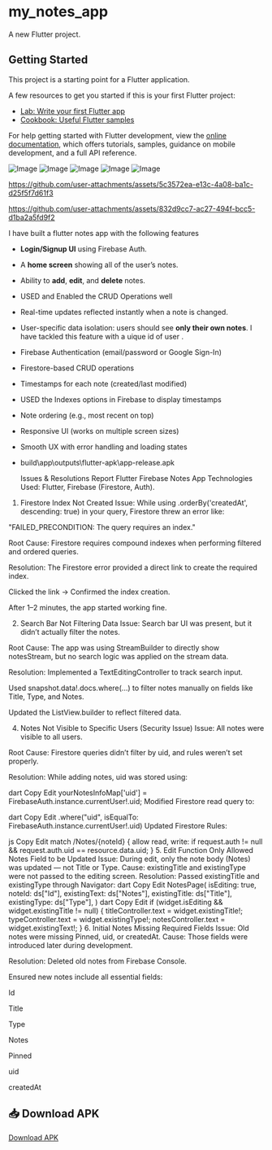 # my_notes_app

A new Flutter project.

## Getting Started

This project is a starting point for a Flutter application.

A few resources to get you started if this is your first Flutter project:

- [Lab: Write your first Flutter app](https://docs.flutter.dev/get-started/codelab)
- [Cookbook: Useful Flutter samples](https://docs.flutter.dev/cookbook)

For help getting started with Flutter development, view the
[online documentation](https://docs.flutter.dev/), which offers tutorials,
samples, guidance on mobile development, and a full API reference.

![Image](https://github.com/user-attachments/assets/f2833cf4-b48a-43f1-9c32-5dcd0a98e415)
![Image](https://github.com/user-attachments/assets/3d107bfb-e927-47e6-83c8-4e4061aff6d2)
![Image](https://github.com/user-attachments/assets/3518d2fa-ef92-422a-ba22-683907154d21)
![Image](https://github.com/user-attachments/assets/371da4a2-e8a4-42f1-876b-029bef221beb)
![Image](https://github.com/user-attachments/assets/e1086c13-5834-43dd-9848-4703ac04c886)

https://github.com/user-attachments/assets/5c3572ea-e13c-4a08-ba1c-d25f5f7d61f3

https://github.com/user-attachments/assets/832d9cc7-ac27-494f-bcc5-d1ba2a5fd9f2

I have built a flutter notes app with the following features 

- **Login/Signup UI** using Firebase Auth.
- A **home screen** showing all of the user’s notes.
- Ability to **add**, **edit**, and **delete** notes.
- USED and Enabled the CRUD Operations well 
- Real-time updates reflected instantly when a note is changed.
  
- User-specific data isolation: users should see **only their own notes**. I have tackled this feature with a uique id of user .


- Firebase Authentication (email/password or Google Sign-In)
- Firestore-based CRUD operations
- Timestamps for each note (created/last modified)
- USED the Indexes options in Firebase to display timestamps 
- Note ordering (e.g., most recent on top)
- Responsive UI (works on multiple screen sizes)
- Smooth UX with error handling and loading states

- build\app\outputs\flutter-apk\app-release.apk

  Issues & Resolutions Report
 Flutter Firebase Notes App
Technologies Used: Flutter, Firebase (Firestore, Auth).
1. Firestore Index Not Created
Issue:
While using .orderBy('createdAt', descending: true) in your query, Firestore threw an error like:

"FAILED_PRECONDITION: The query requires an index."

Root Cause:
Firestore requires compound indexes when performing filtered and ordered queries.

Resolution:
The Firestore error provided a direct link to create the required index.

Clicked the link → Confirmed the index creation.

After 1–2 minutes, the app started working fine.

2. Search Bar Not Filtering Data
Issue:
Search bar UI was present, but it didn’t actually filter the notes.

Root Cause:
The app was using StreamBuilder to directly show notesStream, but no search logic was applied on the stream data.

Resolution:
Implemented a TextEditingController to track search input.

Used snapshot.data!.docs.where(...) to filter notes manually on fields like Title, Type, and Notes.

Updated the ListView.builder to reflect filtered data.

4. Notes Not Visible to Specific Users (Security Issue)
Issue:
All notes were visible to all users.

Root Cause:
Firestore queries didn’t filter by uid, and rules weren’t set properly.

Resolution:
While adding notes, uid was stored using:

dart
Copy
Edit
yourNotesInfoMap['uid'] = FirebaseAuth.instance.currentUser!.uid;
Modified Firestore read query to:

dart
Copy
Edit
.where("uid", isEqualTo: FirebaseAuth.instance.currentUser!.uid)
Updated Firestore Rules:

js
Copy
Edit
match /Notes/{noteId} {
  allow read, write: if request.auth != null && request.auth.uid == resource.data.uid;
}
5. Edit Function Only Allowed Notes Field to be Updated
Issue:
During edit, only the note body (Notes) was updated — not Title or Type.
Cause:
existingTitle and existingType were not passed to the editing screen.
Resolution:
Passed existingTitle and existingType through Navigator:
dart
Copy
Edit
NotesPage(
  isEditing: true,
  noteId: ds["Id"],
  existingText: ds["Notes"],
  existingTitle: ds["Title"],
  existingType: ds["Type"],
)
dart
Copy
Edit
if (widget.isEditing && widget.existingTitle != null) {
  titleController.text = widget.existingTitle!;
  typeController.text = widget.existingType!;
  notesController.text = widget.existingText!;
}
6. Initial Notes Missing Required Fields
Issue:
Old notes were missing Pinned, uid, or createdAt.
Cause:
Those fields were introduced later during development.

Resolution:
Deleted old notes from Firebase Console.

Ensured new notes include all essential fields:

Id

Title

Type

Notes

Pinned

uid

createdAt


## 📥 Download APK

[Download APK](https://github.com/HariChakravarthy/Hackstack2/raw/master/release/app-release.apk)


